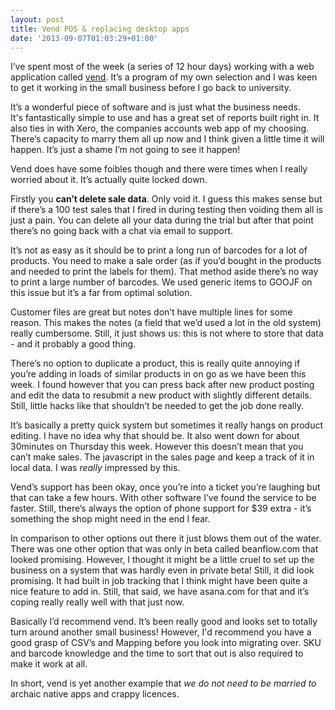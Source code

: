 ```yaml
---
layout: post
title: Vend POS & replacing desktop apps
date: '2013-09-07T01:03:29+01:00'
---
```

I’ve spent most of the week (a series of 12 hour days) working with a web
application called [vend](http://www.vendhq.com/). It’s a program of my own
selection and I was keen to get it working in the small business before I go
back to university.

It’s a wonderful piece of software and is just what the business needs.
It's fantastically simple to use and has a great set of reports built right in.
It also ties in with Xero, the companies accounts web app of my choosing.
There’s capacity to marry them all up now and I think given a little time it
will happen. It’s just a shame I’m not going to see it happen!

Vend does have some foibles though and there were times when I really worried
about it. It’s actually quite locked down.

Firstly you **can’t delete sale data**. Only void it. I guess this makes sense
but if there’s a 100 test sales that I fired in during testing then voiding
them all is just a pain. You can delete all your data during the trial but
after that point there’s no going back with a chat via email to support.

It’s not as easy as it should be to print a long run of barcodes for a lot of
products. You need to make a sale order (as if you’d bought in the products and
needed to print the labels for them). That method aside there’s no way to print
a large number of barcodes. We used generic items to GOOJF on this issue but
it’s a far from optimal solution.

Customer files are great but notes don’t have multiple lines for some reason.
This makes the notes (a field that we’d used a lot in the old system) really
cumbersome. Still, it just shows us: this is not where to store that data - and
it probably a good thing.

There’s no option to duplicate a product, this is really quite annoying if
you’re adding in loads of similar products in on go as we have been this week.
I found however that you can press back after new product posting and edit the
data to resubmit a new product with slightly different details. Still, little
hacks like that shouldn’t be needed to get the job done really.

It’s basically a pretty quick system but sometimes it really hangs on product
editing. I have no idea why that should be. It also went down for about
30minutes on Thursday this week. However this doesn’t mean that you can’t make
sales. The javascript in the sales page and keep a track of it in local data. I
was _really_ impressed by this.

Vend’s support has been okay, once you’re into a ticket you’re laughing but
that can take a few hours. With other software I’ve found the service to be
faster. Still, there’s always the option of phone support for $39 extra - it’s
something the shop might need in the end I fear.

In comparison to other options out there it just blows them out of the water.
There was one other option that was only in beta called beanflow.com that
looked promising. However, I thought it might be a little cruel to set up the
business on a system that was hardly even in private beta! Still, it did look
promising. It had built in job tracking that I think might have been quite a
nice feature to add in. Still, that said, we have asana.com for that and it’s
coping really really well with that just now.

Basically I’d recommend vend. It’s been really good and looks set to totally
turn around another small business! However, I'd recommend you have a good
grasp of CSV’s and Mapping before you look into migrating over. SKU and barcode
knowledge and the time to sort that out is also required to make it work at
all.

In short, vend is yet another example that _we do not need to be married to_
archaic native apps and crappy licences.
